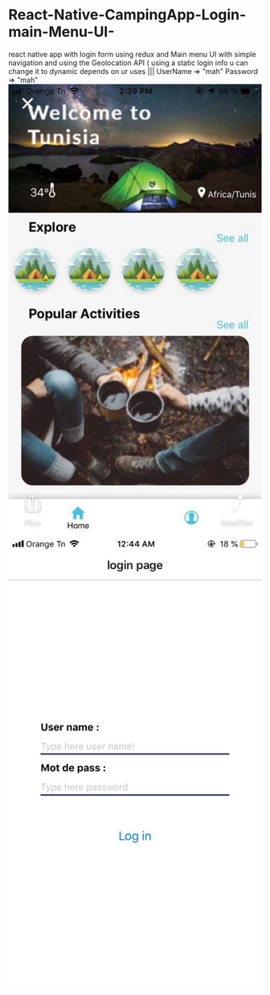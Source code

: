 # React-Native-CampingApp-Login-main-Menu-UI-
react native app with login form using redux and Main menu UI with simple navigation and using the Geolocation API ( using a static login info u can change it to dynamic depends on ur uses  ||| UserName  => "mah" Password => "mah"
![](screenshot/3.jpg)
![](screenshot/1.jpg)

